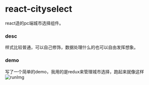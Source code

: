 # react-cityselect
react造的pc端城市选择组件。

### desc
样式比较普通，可以自己修饰，数据处理什么的也可以自由发挥想象。

### demo
写了一个简单的demo，我用的是redux来管理城市选择，跑起来就像这样
![runImg](runcityselect.gif)